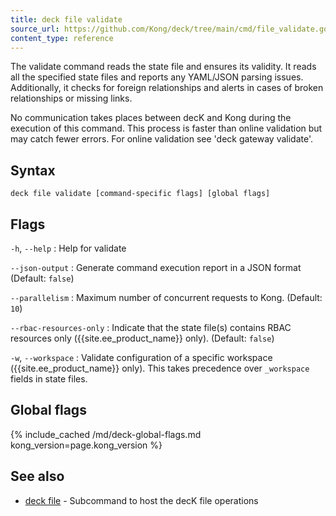 ```yaml
---
title: deck file validate
source_url: https://github.com/Kong/deck/tree/main/cmd/file_validate.go
content_type: reference
---
```


The validate command reads the state file and ensures its validity.
It reads all the specified state files and reports any YAML/JSON
parsing issues. Additionally, it checks for foreign relationships
and alerts in cases of broken relationships or missing links.

No communication takes places between decK and Kong during the execution of
this command. This process is faster than online validation but may catch fewer errors.
For online validation see 'deck gateway validate'.


## Syntax

```
deck file validate [command-specific flags] [global flags]
```

## Flags

`-h`, `--help`
:  Help for validate

`--json-output`
:  Generate command execution report in a JSON format (Default: `false`)

`--parallelism`
:  Maximum number of concurrent requests to Kong. (Default: `10`)

`--rbac-resources-only`
:  Indicate that the state file(s) contains RBAC resources only ({{site.ee_product_name}} only). (Default: `false`)

`-w`, `--workspace`
:  Validate configuration of a specific workspace ({{site.ee_product_name}} only).
This takes precedence over `_workspace` fields in state files.


## Global flags

{% include_cached /md/deck-global-flags.md kong_version=page.kong_version %}

## See also

* [deck file](/deck/{{page.kong_version}}/reference/deck_file)	 - Subcommand to host the decK file operations


